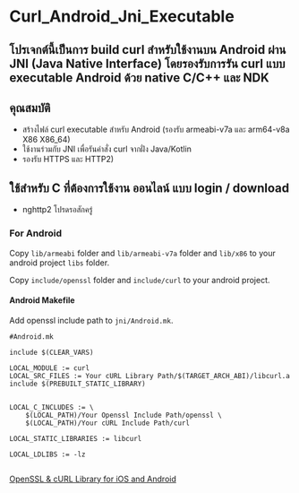# Curl_Android_Jni_Executable

## โปรเจกต์นี้เป็นการ build curl สำหรับใช้งานบน Android ผ่าน JNI (Java Native Interface) โดยรองรับการรัน curl แบบ executable Android ด้วย native C/C++ และ NDK

## คุณสมบัติ

- สร้างไฟล์ curl executable สำหรับ Android (รองรับ armeabi-v7a และ arm64-v8a X86 X86_64)
- ใช้งานร่วมกับ JNI เพื่อรันคำสั่ง curl จากฝั่ง Java/Kotlin
- รองรับ HTTPS และ HTTP2)

## ใช้สำหรับ C ที่ต้องการใช้งาน ออนไลน์ แบบ login / download
- nghttp2 โปรดรอสักครู่


### For Android

Copy `lib/armeabi` folder and `lib/armeabi-v7a` folder and `lib/x86` to your android project `libs` folder.

Copy `include/openssl` folder and `include/curl` to your android project.

#### Android Makefile
Add openssl include path to `jni/Android.mk`. 

```
#Android.mk

include $(CLEAR_VARS)

LOCAL_MODULE := curl
LOCAL_SRC_FILES := Your cURL Library Path/$(TARGET_ARCH_ABI)/libcurl.a
include $(PREBUILT_STATIC_LIBRARY)


LOCAL_C_INCLUDES := \
	$(LOCAL_PATH)/Your Openssl Include Path/openssl \
	$(LOCAL_PATH)/Your cURL Include Path/curl

LOCAL_STATIC_LIBRARIES := libcurl

LOCAL_LDLIBS := -lz
	
```

 [OpenSSL & cURL Library for iOS and Android](https://github.com/leenjewel/openssl_for_ios_and_androi)

